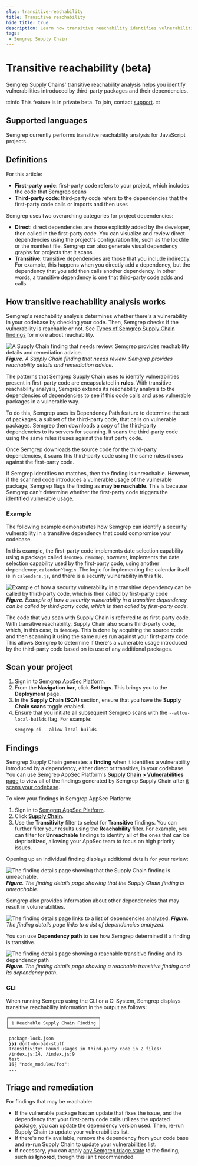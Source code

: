 ```yaml
---
slug: transitive-reachability
title: Transitive reachability
hide_title: true
description: Learn how transitive reachability identifies vulnerabilities introduced by third-party packages.
tags:
 - Semgrep Supply Chain
---
```


# Transitive reachability (beta)

Semgrep Supply Chains' transitive reachability analysis helps you identify vulnerabilities introduced by third-party packages and their dependencies. 


:::info
This feature is in private beta. To join, contact [support](/support).
:::

## Supported languages

Semgrep currently performs transitive reachability analysis for JavaScript projects.

## Definitions

For this article:
- **First-party code**: first-party code refers to your project, which includes the code that Semgrep scans
- **Third-party code**: third-party code refers to the dependencies that the first-party code calls or imports and then uses

Semgrep uses two overarching categories for project dependencies:

- **Direct**: direct dependencies are those explicitly added by the developer, then called in the first-party code. You can visualize and review direct dependencies using the project's configuration file, such as the lockfile or the manifest file. Semgrep can also generate visual dependency graphs for projects that it scans.
- **Transitive**: transitive dependencies are those that you include indirectly. For example, this happens when you directly add a dependency, but the dependency that you add then calls another dependency. In other words, a transitive dependency is one that third-party code adds and calls.

## How transitive reachability analysis works

Semgrep's reachability analysis determines whether there's a vulnerability in your codebase by checking your code. Then, Semgrep checks if the vulnerability is reachable or not. See [Types of Semgrep Supply Chain findings](/semgrep-supply-chain/overview#types-of-semgrep-supply-chain-findings) for more about reachability.

![A Supply Chain finding that needs review. Semgrep provides reachability details and remediation advice.](/img/vuln-needs-review.png#md-width)
_**Figure**. A Supply Chain finding that needs review. Semgrep provides reachability details and remediation advice._

The patterns that Semgrep Supply Chain uses to identify vulnerabilities present in first-party code are encapsulated in **rules**. With transitive reachability analysis, Semgrep extends its reachability analysis to the dependencies of dependencies to see if this code calls and uses vulnerable packages in a vulnerable way.

To do this, Semgrep uses its Dependency Path feature to determine the set of packages, a subset of the third-party code, that calls on vulnerable packages. Semgrep then downloads a copy of the third-party dependencies to its servers for scanning. It scans the third-party code using the same rules it uses against the first party code.

Once Semgrep downloads the source code for the third-party dependencies, it scans this third-party code using the same rules it uses against the first-party code. 

If Semgrep identifies no matches, then the finding is unreachable. However, if the scanned code introduces a vulnerable usage of the vulnerable package, Semgrep flags the finding as **may be reachable**. This is because Semgrep can't determine whether the first-party code triggers the identified vulnerable usage.

### Example

The following example demonstrates how Semgrep can identify a security vulnerability in a transitive dependency that could compromise your codebase.

In this example, the first-party code implements date selection capability using a package called `demoDep`. `demoDep`, however, implements the date selection capability used by the first-party code, using another dependency, `calendarPlugin`. The logic for implementing the calendar itself is in `calendars.js`, and there is a security vulnerability in this file.

![Example of how a security vulnerability in a transitive dependency can be called by third-party code, which is then called by first-party code](/img/transitive-reachability.png#md-width)
_**Figure**. Example of how a security vulnerability in a transitive dependency can be called by third-party code, which is then called by first-party code._

The code that you scan with Supply Chain is referred to as first-party code. With transitive reachability, Supply Chain also scans third-party code, which, in this case, is `demoDep`. This is done by acquiring the source code and then scanning it using the same rules run against your first-party code. This allows Semgrep to determine if there's a vulnerable usage introduced by the third-party code based on its use of any additional packages.

## Scan your project

1. Sign in to [<i class="fas fa-external-link fa-xs"></i> Semgrep AppSec Platform](https://semgrep.dev/login).
2. From the **Navigation bar**, click **<i class="fa-solid fa-gear"></i> Settings**. This brings you to the **Deployment** page.
3. In the **Supply Chain (SCA)** section, ensure that you have the **Supply Chain scans** <i class="fa-solid fa-toggle-large-on"></i> toggle enabled.
4. Ensure that you initiate all subsequent Semgrep scans with the `--allow-local-builds` flag. For example:
    ```console
    semgrep ci --allow-local-builds
    ```

## Findings

Semgrep Supply Chain generates a **finding** when it identifies a vulnerability introduced by a dependency, either direct or transitive, in your codebase. You can use Semgrep AppSec Platform's [**Supply Chain > Vulnerabilities** page](https://semgrep.dev/orgs/-/supply-chain/vulnerabilities) to view all of the findings generated by Semgrep Supply Chain after [it scans your codebase](/semgrep-supply-chain/getting-started#enable-semgrep-supply-chain).

To view your findings in Semgrep AppSec Platform:

1. Sign in to [Semgrep AppSec Platform](https://semgrep.dev/login).
2. Click **[Supply Chain](https://semgrep.dev/orgs/-/supply-chain/vulnerabilities)**.
3. Use the **Transitivity** filter to select for **Transitive** findings. You can further filter your results using the **Reachability** filter. For example, you can filter for **Unreachable** findings to identify all of the ones that can be deprioritized, allowing your AppSec team to focus on high priority issues.

Opening up an individual finding displays additional details for your review:

![The finding details page showing that the Supply Chain finding is unreachable.](/img/unreachable-finding-details.png#md-width)
_**Figure**. The finding details page showing that the Supply Chain finding is unreachable._

Semgrep also provides information about other dependencies that may result in volunerabilities.

![The finding details page links to a list of dependencies analyzed.](/img/dependencies-analyzed.png)
_**Figure**. The finding details page links to a list of dependencies analyzed._

You can use **Dependency path** to see how Semgrep determined if a finding is transitive.

![The finding details page showing a reachable transitive finding and its dependency path](/img/reachable-transitive-vuln-dep-path.png#md-width)
_**Figure**. The finding details page showing a reachable transitive finding and its dependency path._

### CLI

When running Semgrep using the CLI or a CI System, Semgrep displays transitive reachability information in the output as follows:

```console
┌──────────────────────────────────┐
│ 1 Reachable Supply Chain Finding │
└──────────────────────────────────┘
                                    
 package-lock.json
 ❯❯❱ dont-do-bad-stuff
 Transitivity: Found usages in third-party code in 2 files:                                             
 /index.js:14, /index.js:9                          
 test                                                                                                          
 16┆ "node_modules/foo":
 ...
```

## Triage and remediation

For findings that may be reachable:

- If the vulnerable package has an update that fixes the issue, and the dependency that your first-party code calls utilizes the updated package, you can update the dependency version used. Then, re-run Supply Chain to update your vulnerabilities list.
- If there's no fix available, remove the dependency from your code base and re-run Supply Chain to update your vulnerabilities list.
- If necessary, you can apply [any Semgrep triage state](/semgrep-supply-chain/triage-and-remediation#ignore-findings) to the finding, such as **Ignored**, though this isn't recommended.
